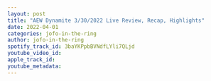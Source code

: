 ```yaml
---
layout: post
title: "AEW Dynamite 3/30/2022 Live Review, Recap, Highlights"
date: 2022-04-01
categories: jofo-in-the-ring
author: jofo-in-the-ring
spotify_track_id: 3baYKPpbBVNdfLYli7QLjd
youtube_video_id: 
apple_track_id: 
youtube_metadata: 
---
```

